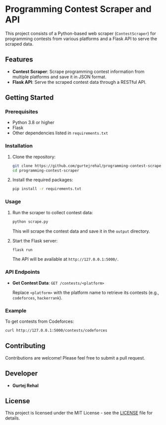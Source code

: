 
# Programming Contest Scraper and API

This project consists of a Python-based web scraper (`ContestScraper`) for programming contests from various platforms and a Flask API to serve the scraped data.

## Features

- **Contest Scraper**: Scrape programming contest information from multiple platforms and save it in JSON format.
- **Flask API**: Serve the scraped contest data through a RESTful API.

## Getting Started

### Prerequisites

- Python 3.8 or higher
- Flask
- Other dependencies listed in `requirements.txt`

### Installation

1. Clone the repository:

   ```sh
   git clone https://github.com/gurtejrehal/programming-contest-scraper.git
   cd programming-contest-scraper
   ```

2. Install the required packages:

   ```sh
   pip install -r requirements.txt
   ```

### Usage

1. Run the scraper to collect contest data:

   ```sh
   python scrape.py
   ```

   This will scrape the contest data and save it in the `output` directory.

2. Start the Flask server:

   ```sh
   flask run
   ```

   The API will be available at `http://127.0.0.1:5000/`.

### API Endpoints

- **Get Contest Data**: `GET /contests/<platform>`

   Replace `<platform>` with the platform name to retrieve its contests (e.g., `codeforces`, `hackerrank`).

### Example

To get contests from Codeforces:

```sh
curl http://127.0.0.1:5000/contests/codeforces
```

## Contributing

Contributions are welcome! Please feel free to submit a pull request.

## Developer

- **Gurtej Rehal**

## License

This project is licensed under the MIT License - see the [LICENSE](LICENSE) file for details.
